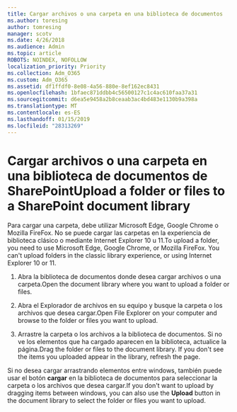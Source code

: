 ```yaml
---
title: Cargar archivos o una carpeta en una biblioteca de documentos
ms.author: toresing
author: tomresing
manager: scotv
ms.date: 4/26/2018
ms.audience: Admin
ms.topic: article
ROBOTS: NOINDEX, NOFOLLOW
localization_priority: Priority
ms.collection: Adm_O365
ms.custom: Adm_O365
ms.assetid: df1ffdf0-8e08-4a56-880e-8ef162ec8431
ms.openlocfilehash: 1bfaec871ddbb4c56500127c1c4ac610faa37a31
ms.sourcegitcommit: d6ea5e9458a2b8ceaab3ac4bd483e1130b9a398a
ms.translationtype: MT
ms.contentlocale: es-ES
ms.lasthandoff: 01/15/2019
ms.locfileid: "28313269"
---
```

# <a name="upload-a-folder-or-files-to-a-sharepoint-document-library"></a><span data-ttu-id="d6186-102">Cargar archivos o una carpeta en una biblioteca de documentos de SharePoint</span><span class="sxs-lookup"><span data-stu-id="d6186-102">Upload a folder or files to a SharePoint document library</span></span>

<span data-ttu-id="d6186-p101">Para cargar una carpeta, debe utilizar Microsoft Edge, Google Chrome o Mozilla FireFox. No se puede cargar las carpetas en la experiencia de biblioteca clásico o mediante Internet Explorer 10 u 11.</span><span class="sxs-lookup"><span data-stu-id="d6186-p101">To upload a folder, you need to use Microsoft Edge, Google Chrome, or Mozilla FireFox. You can't upload folders in the classic library experience, or using Internet Explorer 10 or 11.</span></span>
  
1. <span data-ttu-id="d6186-105">Abra la biblioteca de documentos donde desea cargar archivos o una carpeta.</span><span class="sxs-lookup"><span data-stu-id="d6186-105">Open the document library where you want to upload a folder or files.</span></span>
    
2. <span data-ttu-id="d6186-106">Abra el Explorador de archivos en su equipo y busque la carpeta o los archivos que desea cargar.</span><span class="sxs-lookup"><span data-stu-id="d6186-106">Open File Explorer on your computer and browse to the folder or files you want to upload.</span></span>
    
3. <span data-ttu-id="d6186-p102">Arrastre la carpeta o los archivos a la biblioteca de documentos. Si no ve los elementos que ha cargado aparecen en la biblioteca, actualice la página.</span><span class="sxs-lookup"><span data-stu-id="d6186-p102">Drag the folder or files to the document library. If you don't see the items you uploaded appear in the library, refresh the page.</span></span> 
    
<span data-ttu-id="d6186-109">Si no desea cargar arrastrando elementos entre windows, también puede usar el botón **cargar** en la biblioteca de documentos para seleccionar la carpeta o los archivos que desea cargar.</span><span class="sxs-lookup"><span data-stu-id="d6186-109">If you don't want to upload by dragging items between windows, you can also use the **Upload** button in the document library to select the folder or files you want to upload.</span></span> 
  

